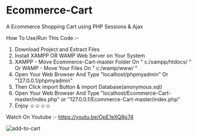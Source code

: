 # Ecommerce-Cart
A Ecommerce Shopping Cart using PHP Sessions &amp; Ajax

How To Use/Run This Code :-
1. Download Project and Extract Files
2. Install XAMPP OR WAMP Web Server on Your System
3. XAMPP - Move Ecommerce-Cart-master Folder On " c:/xampp/htdocs/ " Or WAMP - Move Your Files On " c:/wamp/www/ "
3. Open Your Web Browser And Type "localhost/phpmyadmin" Or "127.0.0.1/phpmyadmin"
4. Then Click import Button & import Database(anonymous.sql)
5. Open Your Web Browser And Type "localhost/Ecommerce-Cart-master/index.php" or "127.0.0.1/Ecommerce-Cart-master/index.php"
6. Enjoy  ☺☺☺☺

Watch On Youtube :- https://youtu.be/OpE1eXQ8p74

![add-to-cart](https://user-images.githubusercontent.com/26626045/53680445-8d97be00-3c90-11e9-8c5b-d2784b1ca6e0.jpg)
